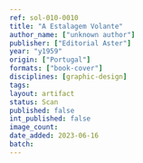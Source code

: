 ```yaml
---
ref: sol-010-0010
title: "A Estalagem Volante"
author_name: ["unknown author"]
publisher: ["Editorial Aster"]
year: "y1959"
origin: ["Portugal"]
formats: ["book-cover"]
disciplines: [graphic-design]
tags:
layout: artifact
status: Scan
published: false
int_published: false
image_count:
date_added: 2023-06-16
batch:
---
```

